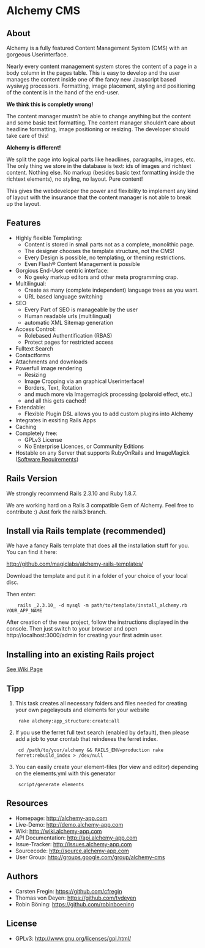 Alchemy CMS
===========

About
-----

Alchemy is a fully featured Content Management System (CMS) with an gorgeous Userinterface.

Nearly every content management system stores the content of a page in a body column in the pages table. This is easy to develop and the user manages the content inside one of the fancy new Javascript based wysiwyg processors. Formatting, image placement, styling and positioning of the content is in the hand of the end-user.

__We think this is completly wrong!__

The content manager mustn‘t be able to change anything but the content and some basic text formatting. The content manager shouldn‘t care about headline formatting, image positioning or resizing. The developer should take care of this!

__Alchemy is different!__

We split the page into logical parts like headlines, paragraphs, images, etc. The only thing we store in  the database is text: ids of images and richtext content. Nothing else. No markup (besides basic text formatting inside the richtext elements), no styling, no layout. Pure content!

This gives the webdeveloper the power and flexibility to implement any kind of layout with the insurance that the content manager is not able to break up the layout.

Features
--------

- Highly flexible Templating:
  - Content is stored in small parts not as a complete, monolithic page.
  - The designer chooses the template structure, not the CMS!
  - Every Design is possible, no templating, or theming restrictions.
  - Even Flash® Content Management is possible
- Gorgious End-User centric interface:
  - No geeky markup editors and other meta programming crap.
- Multilingual:
  - Create as many (complete independent) language trees as you want.
  - URL based language switching
- SEO
  - Every Part of SEO is manageable by the user
  - Human readable urls (multilingual)
  - automatic XML Sitemap generation
- Access Control:
  - Rolebased Authentification (RBAS)
  - Protect pages for restricted access
- Fulltext Search
- Contactforms
- Attachments and downloads
- Powerfull image rendering
  - Resizing
  - Image Cropping via an graphical Userinterface!
  - Borders, Text, Rotation
  - and much more via Imagemagick processing (polaroid effect, etc.)
  - and all this gets cached!
- Extendable:
  - Flexible Plugin DSL allows you to add custom plugins into Alchemy
- Integrates in exsiting Rails Apps
- Caching
- Completely free:
  - GPLv3 License
  - No Enterprise Licences, or Community Editions
- Hostable on any Server that supports RubyOnRails and ImageMagick ([Software Requirements](https://github.com/magiclabs/alchemy/wiki/Software-Requirements))

Rails Version
-------------

We strongly recommend Rails 2.3.10 and Ruby 1.8.7.

We are working hard on a Rails 3 compatible Gem of Alchemy. Feel free to contribute :) Just fork the rails3 branch.

Install via Rails template (recommended)
----------------------------------------

We have a fancy Rails template that does all the installation stuff for you. You can find it here:

<http://github.com/magiclabs/alchemy-rails-templates/>

Download the template and put it in a folder of your choice of your local disc.

Then enter:

        rails _2.3.10_ -d mysql -m path/to/template/install_alchemy.rb YOUR_APP_NAME

After creation of the new project, follow the instructions displayed in the console.
Then just switch to your browser and open http://localhost:3000/admin for creating your first admin user.

Installing into an existing Rails project
-----------------------------------------

[See Wiki Page](https://github.com/magiclabs/alchemy/wiki/Howto:-install-into-an-existing-rails-app)

Tipp
----

1. This task creates all necessary folders and files needed for creating your own pagelayouts and elements for your website

        rake alchemy:app_structure:create:all

2. If you use the ferret full text search (enabled by default), then please add a job to your crontab that reindexes the ferret index.

        cd /path/to/your/alchemy && RAILS_ENV=production rake ferret:rebuild_index > /dev/null

3. You can easily create your element-files (for view and editor) depending on the elements.yml with this generator

        script/generate elements

Resources
---------

* Homepage: <http://alchemy-app.com>
* Live-Demo: <http://demo.alchemy-app.com>
* Wiki: <http://wiki.alchemy-app.com>
* API Documentation: <http://api.alchemy-app.com>
* Issue-Tracker: <http://issues.alchemy-app.com>
* Sourcecode: <http://source.alchemy-app.com>
* User Group: <http://groups.google.com/group/alchemy-cms>

Authors
---------

* Carsten Fregin: <https://github.com/cfregin>
* Thomas von Deyen: <https://github.com/tvdeyen>
* Robin Böning: <https://github.com/robinboening>

License
-------

* GPLv3: <http://www.gnu.org/licenses/gpl.html/>
